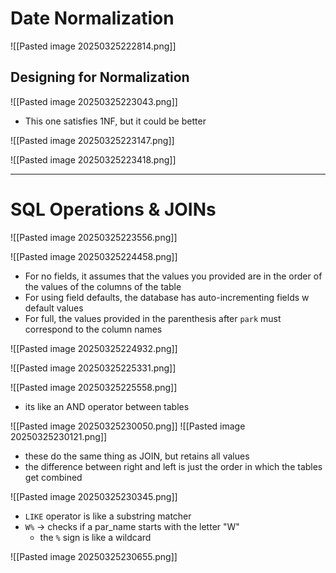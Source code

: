 # Date Normalization

![[Pasted image 20250325222814.png]]

## Designing for Normalization
![[Pasted image 20250325223043.png]]
- This one satisfies 1NF, but it could be better

![[Pasted image 20250325223147.png]]

![[Pasted image 20250325223418.png]]


---
# SQL Operations & JOINs
![[Pasted image 20250325223556.png]]


![[Pasted image 20250325224458.png]]
- For no fields, it assumes that the values you provided are in the order of the values of the columns of the table
- For using field defaults, the database has auto-incrementing fields w default values
- For full, the values provided in the parenthesis after `park` must correspond to the column names

![[Pasted image 20250325224932.png]]

![[Pasted image 20250325225331.png]]

![[Pasted image 20250325225558.png]]
- its like an AND operator between tables

![[Pasted image 20250325230050.png]]
![[Pasted image 20250325230121.png]]
- these do the same thing as JOIN, but retains all values
- the difference between right and left is just the order in which the tables get combined

![[Pasted image 20250325230345.png]]
- `LIKE` operator is like a substring matcher
- `W%` → checks if a par_name starts with the letter "W"
	- the `%` sign is like a wildcard


![[Pasted image 20250325230655.png]]


